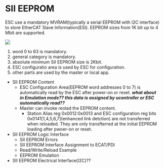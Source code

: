 # SII EEPROM
ESC use a mandatory MVRAM(typically a serial EEPROM with I2C interface) to store EtherCAT Slave Information(ESI). EEPROM sizes from 1K bit up to 4 Mbit are supported.

![](https://stanlyliusuphoto-1259435273.cos.ap-shanghai.myqcloud.com/img/202110251229513.png)

1. word 0 to 63 is mandatory.
2. general category is mandatory.
3. absolute minimum SII EEPROM size is 2Kbit.
4. ESC configuratio area is used by ESC for configuration.
5. other parts are used by the master or local app.

- SII EEPROM Content
	- ESC Configuration Area(EEPROM word addresses 0 to 7) is automatically read by the ESC after power-on or reset.
		***what about in Emulation mode?? this data is assigned by ucontroller or ESC automatically read??***
	- Master can invoke reolad the EEPROM content.
		- Station Alias reg 0x0012:0x0013 and ESC configuration reg bits 0x0141[1,4,5,6,7](enhanced link detction) are not transferred when reloaded. They are only transfterred at the initial EEPROM loading after pwoer-on or reset.
- SII EEPROM Logic Interface
	- SII EEPROM Errors
	- SII EEPROM Interface Assignment to ECAT/PDI
	- Read/Write/Reload Example
	- EEPROM Emulation
- SII EEPROM Electrical Interface(I2C)??